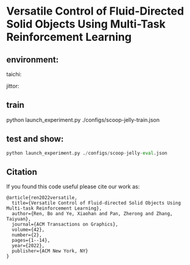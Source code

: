 # Versatile Control of Fluid-Directed Solid Objects Using Multi-Task Reinforcement Learning



## environment:

taichi:

jittor:

## train

python launch_experiment.py ./configs/scoop-jelly-train.json

## test and show:

```python
python launch_experiment.py ./configs/scoop-jelly-eval.json
```


## Citation

If you found this code useful please cite our work as:

```
@article{ren2022versatile,
  title={Versatile Control of Fluid-directed Solid Objects Using Multi-task Reinforcement Learning},
  author={Ren, Bo and Ye, Xiaohan and Pan, Zherong and Zhang, Taiyuan},
  journal={ACM Transactions on Graphics},
  volume={42},
  number={2},
  pages={1--14},
  year={2022},
  publisher={ACM New York, NY}
}
```
